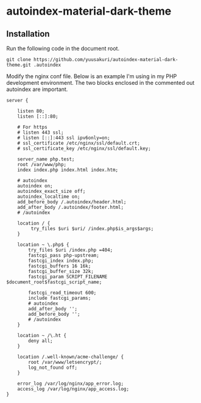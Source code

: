 # autoindex-material-dark-theme

## Installation

Run the following code in the document root.

```
git clone https://github.com/yuusakuri/autoindex-material-dark-theme.git .autoindex
```

Modify the nginx conf file. Below is an example I'm using in my PHP development environment. The two blocks enclosed in the commented out autoindex are important.

```
server {

    listen 80;
    listen [::]:80;

    # For https
    # listen 443 ssl;
    # listen [::]:443 ssl ipv6only=on;
    # ssl_certificate /etc/nginx/ssl/default.crt;
    # ssl_certificate_key /etc/nginx/ssl/default.key;

    server_name php.test;
    root /var/www/php;
    index index.php index.html index.htm;

    # autoindex
    autoindex on;
    autoindex_exact_size off;
    autoindex_localtime on;
    add_before_body /.autoindex/header.html;
    add_after_body /.autoindex/footer.html;
    # /autoindex

    location / {
         try_files $uri $uri/ /index.php$is_args$args;
    }

    location ~ \.php$ {
        try_files $uri /index.php =404;
        fastcgi_pass php-upstream;
        fastcgi_index index.php;
        fastcgi_buffers 16 16k;
        fastcgi_buffer_size 32k;
        fastcgi_param SCRIPT_FILENAME $document_root$fastcgi_script_name;

        fastcgi_read_timeout 600;
        include fastcgi_params;
        # autoindex
        add_after_body '';
        add_before_body '';
        # /autoindex
    }

    location ~ /\.ht {
        deny all;
    }

    location /.well-known/acme-challenge/ {
        root /var/www/letsencrypt/;
        log_not_found off;
    }

    error_log /var/log/nginx/app_error.log;
    access_log /var/log/nginx/app_access.log;
}
```

